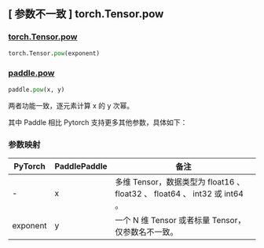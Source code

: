 ## [ 参数不一致 ] torch.Tensor.pow

### [torch.Tensor.pow](https://pytorch.org/docs/stable/generated/torch.Tensor.pow.html?highlight=pow#torch.Tensor.pow)

```python
torch.Tensor.pow(exponent)
```

### [paddle.pow](https://www.paddlepaddle.org.cn/documentation/docs/zh/api/paddle/pow_cn.html)

```python
paddle.pow(x, y)
```

两者功能一致，逐元素计算 x 的 y 次幂。

其中 Paddle 相比 Pytorch 支持更多其他参数，具体如下：

### 参数映射

| PyTorch  | PaddlePaddle | 备注                                               |
| -------- | ------------ | -------------------------------------------------- |
| - | x            | 多维 Tensor，数据类型为 float16 、 float32 、 float64 、 int32 或 int64 。 |
| exponent | y            | 一个 N 维 Tensor 或者标量 Tensor，仅参数名不一致。 |
